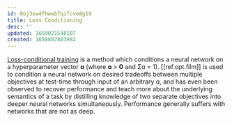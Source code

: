 ```yaml
---
id: 0oj3xw4fhwwb7qifcve8g19
title: Loss Conditioning
desc: ''
updated: 1659021548107
created: 1658887803982
---
```

[Loss-conditional training][blog] is a method which conditions a neural network on a hyperparameter vector **ɑ** (where **ɑ** > **0** and Σɑ = 1). [[ref.opt.film]] is used to condition a neural network on desired tradeoffs between multiple objectives at test-time through input of an arbitrary ɑ, and has even been observed to recover performance and teach more about the underlying semantics of a task by distilling knowledge of two separate objectives into deeper neural networks simultaneously. Performance generally suffers with networks that are not as deep.

[blog]: https://ai.googleblog.com/2020/04/optimizing-multiple-loss-functions-with.html
